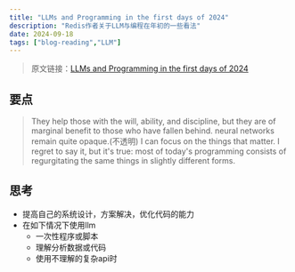 ```yaml
---
title: "LLMs and Programming in the first days of 2024"
description: "Redis作者关于LLM与编程在年初的一些看法"
date: 2024-09-18
tags: ["blog-reading","LLM"]
---
```

> 原文链接：[LLMs and Programming in the first days of 2024](http://antirez.com/news/140)

## 要点

> They help those with the will, ability, and discipline, but they are of marginal benefit to those who have fallen behind.
> neural networks remain quite opaque.(不透明)
> I can focus on the things that matter.
> I regret to say it, but it's true: most of today's programming consists of regurgitating the same things in slightly different forms.

## 思考

* 提高自己的系统设计，方案解决，优化代码的能力
* 在如下情况下使用llm
  * 一次性程序或脚本
  * 理解分析数据或代码
  * 使用不理解的复杂api时
